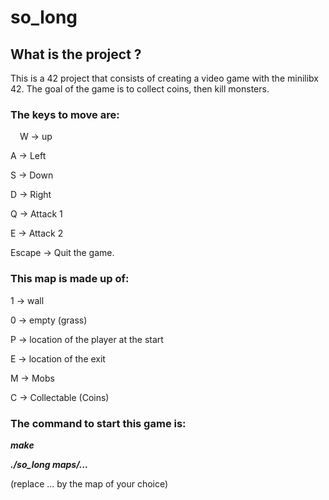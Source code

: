# so_long
## What is the project ?

This is a 42 project that consists of creating a video game with the minilibx 42. 
The goal of the game is to collect coins, then kill monsters. 

### The keys to move are: 

&ensp; &nbsp;W -> up

A -> Left

S -> Down

D -> Right

Q -> Attack 1

E -> Attack 2

Escape -> Quit the game. 

### This map is made up of: 

1 -> wall

0 -> empty (grass)

P -> location of the player at the start

E -> location of the exit

M -> Mobs

C -> Collectable (Coins) 

### The command to start this game is: 

**_make_**

**_./so_long maps/..._**

(replace ... by the map of your choice)




